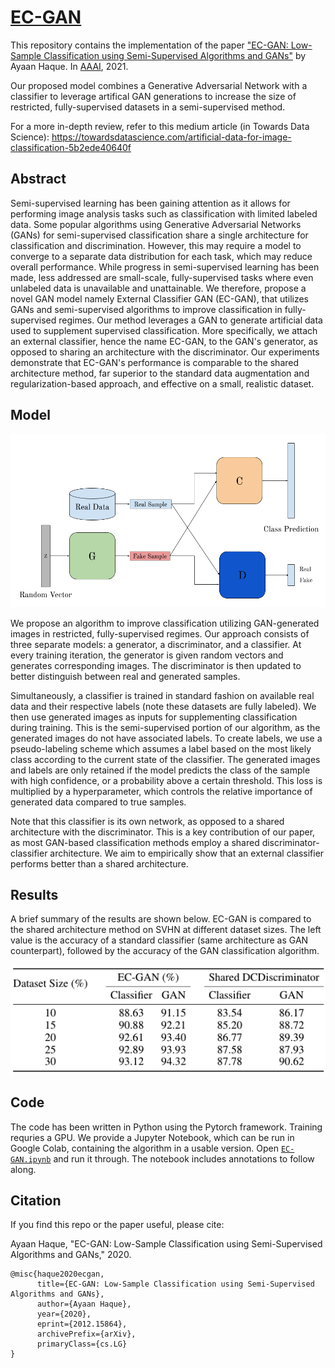 # [EC-GAN](https://ayaanzhaque.github.io/EC-GAN/)
This repository contains the implementation of the paper ["EC-GAN: Low-Sample Classification using Semi-Supervised Algorithms and GANs"](https://arxiv.org/abs/2012.15864) by Ayaan Haque. In [AAAI](https://aaai.org/Conferences/AAAI-21/), 2021.

Our proposed model combines a Generative Adversarial Network with a classifier to leverage artifical GAN generations to increase the size of restricted, fully-supervised datasets in a semi-supervised method.

For a more in-depth review, refer to this medium article (in Towards Data Science): https://towardsdatascience.com/artificial-data-for-image-classification-5b2ede40640f

## Abstract
Semi-supervised learning has been gaining attention as it allows for performing image analysis tasks such as classification with limited labeled data. Some popular algorithms using Generative Adversarial Networks (GANs) for semi-supervised classification share a single architecture for classification and discrimination. However, this may require a model to converge to a separate data distribution for each task, which may reduce overall performance. While progress in semi-supervised learning has been made, less addressed are small-scale, fully-supervised tasks where even unlabeled data is unavailable and unattainable. We therefore, propose a novel GAN model namely External Classifier GAN (EC-GAN), that utilizes GANs and semi-supervised algorithms to improve classification in fully-supervised regimes. Our method leverages a GAN to generate artificial data used to supplement supervised classification. More specifically, we attach an external classifier, hence the name EC-GAN, to the GAN's generator, as opposed to sharing an architecture with the discriminator. Our experiments demonstrate that EC-GAN's performance is comparable to the shared architecture method, far superior to the standard data augmentation and regularization-based approach, and effective on a small, realistic dataset.

## Model

![Figure](https://github.com/ayaanzhaque/EC-GAN/blob/main/images/EC-GAN.png?raw=true)

We propose an algorithm to improve classification utilizing GAN-generated images in restricted, fully-supervised regimes. Our approach consists of three separate models: a generator, a discriminator, and a classifier. At every training iteration, the generator is given random vectors and generates corresponding images. The discriminator is then updated to better distinguish between real and generated samples.

Simultaneously, a classifier is trained in standard fashion on available real data and their respective labels (note these datasets are fully labeled). We then use generated images as inputs for supplementing classification during training. This is the semi-supervised portion of our algorithm, as the generated images do not have associated labels. To create labels, we use a pseudo-labeling scheme which assumes a label based on the most likely class according to the current state of the classifier. The generated images and labels are only retained if the model predicts the class of the sample with high confidence, or a probability above a certain threshold. This loss is multiplied by a hyperparameter, which controls the relative importance of generated data compared to true samples. 

Note that this classifier is its own network, as opposed to a shared architecture with the discriminator. This is a key contribution of our paper, as most GAN-based classification methods employ a shared discriminator-classifier architecture. We aim to empirically show that an external classifier performs better than a shared architecture. 

## Results
A brief summary of the results are shown below. EC-GAN is compared to the shared architecture method on SVHN at different dataset sizes. The left value is the accuracy of a standard classifier (same architecture as GAN counterpart), followed by the accuracy of the GAN classification algorithm.

![Figure](https://github.com/ayaanzhaque/EC-GAN/blob/main/images/results.png?raw=true)

## Code
The code has been written in Python using the Pytorch framework. Training requries a GPU. We provide a Jupyter Notebook, which can be run in Google Colab, containing the algorithm in a usable version. Open [`EC-GAN.ipynb`](https://github.com/ayaanzhaque/EC-GAN/blob/main/EC-GAN.ipynb) and run it through. The notebook includes annotations to follow along.

## Citation

If you find this repo or the paper useful, please cite:

Ayaan Haque, "EC-GAN: Low-Sample Classification using Semi-Supervised Algorithms and GANs," 2020.

```
@misc{haque2020ecgan,
      title={EC-GAN: Low-Sample Classification using Semi-Supervised Algorithms and GANs}, 
      author={Ayaan Haque},
      year={2020},
      eprint={2012.15864},
      archivePrefix={arXiv},
      primaryClass={cs.LG}
}
```

